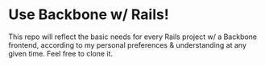 Use Backbone w/ Rails!
====================== 

This repo will reflect the basic needs for every Rails project w/ a Backbone frontend, according to my personal preferences & understanding at any given time. Feel free to clone it. 
